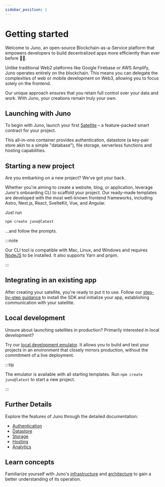 ```yaml
---
sidebar_position: 1
---
```


# Getting started

Welcome to Juno, an open-source Blockchain-as-a-Service platform that empowers developers to build decentralized apps more efficiently than ever before 🚀🤯.

Unlike traditional Web2 platforms like Google Firebase or AWS Amplify, Juno operates entirely on the blockchain. This means you can delegate the complexities of web or mobile development on Web3, allowing you to focus solely on the frontend.

Our unique approach ensures that you retain full control over your data and work. With Juno, your creations remain truly your own.

## Launching with Juno

To begin with Juno, launch your first [Satellite](/docs/add-juno-to-an-app/create-a-satellite.md) – a feature-packed smart contract for your project.

This all-in-one container provides authentication, datastore (a key-pair store akin to a simple "database"), file storage, serverless functions and hosting capabilities.

## Starting a new project

Are you embarking on a new project? We've got your back.

Whether you're aiming to create a website, blog, or application, leverage Juno's onboarding CLI to scaffold your project. Our ready-made templates are developed with the most well-known frontend frameworks, including Astro, Next.js, React, SvelteKit, Vue, and Angular.

Just run

```bash
npm create juno@latest
```

...and follow the prompts.

:::note

Our CLI tool is compatible with Mac, Linux, and Windows and requires [NodeJS](https://nodejs.org/en) to be installed. It also supports Yarn and pnpm.

:::

## Integrating in an existing app

After creating your satellite, you're ready to put it to use. Follow our [step-by-step guidance](./add-juno-to-an-app/install-the-sdk-and-initialize-juno.md) to install the SDK and initialize your app, establishing communication with your satellite.

## Local development

Unsure about launching satellites in production? Primarily interested in local development?

Try our [local development emulator](./guides/local-development.md). It allows you to build and test your projects in an environment that closely mirrors production, without the commitment of a live deployment.

:::tip

The emulator is available with all starting templates. Run `npm create juno@latest` to start a new project.

:::

## Further Details

Explore the features of Juno through the detailed documentation:

- [Authentication](build/authentication.md)
- [Datastore](build/datastore.md)
- [Storage](build/storage.md)
- [Hosting](build/hosting.md)
- [Analytics](build/analytics.md)

## Learn concepts

Familiarize yourself with Juno's [infrastructure](category/infrastructure) and [architecture](architecture.md) to gain a better understanding of its operation.
